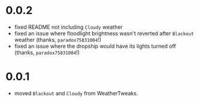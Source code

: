 # 0.0.2

- fixed README not including `Cloudy` weather
- fixed an issue where floodlight brightness wasn't reverted after `Blackout` weather (thanks, `paradox75831004`!)
- fixed an issue where the dropship would have its lights turned off (thanks, `paradox75831004`!)

# 0.0.1

- moved `Blackout` and `Cloudy` from WeatherTweaks.
